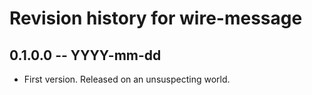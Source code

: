 # Revision history for wire-message

## 0.1.0.0 -- YYYY-mm-dd

* First version. Released on an unsuspecting world.
